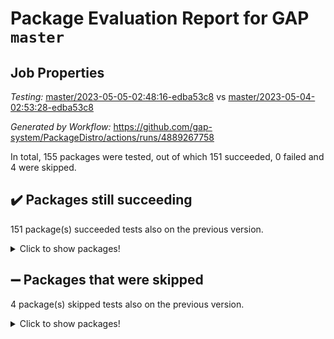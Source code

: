 # Package Evaluation Report for GAP `master`

## Job Properties

*Testing:* [master/2023-05-05-02:48:16-edba53c8](https://github.com/gap-system/PackageDistro/blob/data/reports/master/2023-05-05-02:48:16-edba53c8) vs [master/2023-05-04-02:53:28-edba53c8](https://github.com/gap-system/PackageDistro/blob/data/reports/master/2023-05-04-02:53:28-edba53c8)

*Generated by Workflow:* https://github.com/gap-system/PackageDistro/actions/runs/4889267758

In total, 155 packages were tested, out of which 151 succeeded, 0 failed and 4 were skipped.

## :heavy_check_mark: Packages still succeeding

151 package(s) succeeded tests also on the previous version.
<details><summary>Click to show packages!</summary>

- 4ti2interface 2023.02-04 [(success)](https://github.com/gap-system/PackageDistro/actions/runs/4889267758/jobs/8727828097)
- ace 5.6.2 [(success)](https://github.com/gap-system/PackageDistro/actions/runs/4889267758/jobs/8727828232)
- aclib 1.3.2 [(success)](https://github.com/gap-system/PackageDistro/actions/runs/4889267758/jobs/8727828355)
- agt 0.3.1 [(success)](https://github.com/gap-system/PackageDistro/actions/runs/4889267758/jobs/8727828491)
- alnuth 3.2.1 [(success)](https://github.com/gap-system/PackageDistro/actions/runs/4889267758/jobs/8727828582)
- anupq 3.3.0 [(success)](https://github.com/gap-system/PackageDistro/actions/runs/4889267758/jobs/8727828673)
- atlasrep 2.1.6 [(success)](https://github.com/gap-system/PackageDistro/actions/runs/4889267758/jobs/8727828792)
- autodoc 2022.10.20 [(success)](https://github.com/gap-system/PackageDistro/actions/runs/4889267758/jobs/8727828891)
- automata 1.15 [(success)](https://github.com/gap-system/PackageDistro/actions/runs/4889267758/jobs/8727828998)
- automgrp 1.3.2 [(success)](https://github.com/gap-system/PackageDistro/actions/runs/4889267758/jobs/8727829096)
- autpgrp 1.11 [(success)](https://github.com/gap-system/PackageDistro/actions/runs/4889267758/jobs/8727829195)
- cap 2023.05-04 [(success)](https://github.com/gap-system/PackageDistro/actions/runs/4889267758/jobs/8727829287)
- caratinterface 2.3.5 [(success)](https://github.com/gap-system/PackageDistro/actions/runs/4889267758/jobs/8727829394)
- cddinterface 2022.11.01 [(success)](https://github.com/gap-system/PackageDistro/actions/runs/4889267758/jobs/8727829503)
- circle 1.6.6 [(success)](https://github.com/gap-system/PackageDistro/actions/runs/4889267758/jobs/8727829624)
- classicpres 1.22 [(success)](https://github.com/gap-system/PackageDistro/actions/runs/4889267758/jobs/8727829712)
- cohomolo 1.6.11 [(success)](https://github.com/gap-system/PackageDistro/actions/runs/4889267758/jobs/8727829811)
- congruence 1.2.5 [(success)](https://github.com/gap-system/PackageDistro/actions/runs/4889267758/jobs/8727829930)
- corelg 1.56 [(success)](https://github.com/gap-system/PackageDistro/actions/runs/4889267758/jobs/8727830013)
- crime 1.6 [(success)](https://github.com/gap-system/PackageDistro/actions/runs/4889267758/jobs/8727830096)
- crisp 1.4.6 [(success)](https://github.com/gap-system/PackageDistro/actions/runs/4889267758/jobs/8727830162)
- crypting 0.10.4 [(success)](https://github.com/gap-system/PackageDistro/actions/runs/4889267758/jobs/8727830267)
- cryst 4.1.26 [(success)](https://github.com/gap-system/PackageDistro/actions/runs/4889267758/jobs/8727830370)
- crystcat 1.1.10 [(success)](https://github.com/gap-system/PackageDistro/actions/runs/4889267758/jobs/8727830482)
- ctbllib 1.3.5 [(success)](https://github.com/gap-system/PackageDistro/actions/runs/4889267758/jobs/8727830579)
- cubefree 1.19 [(success)](https://github.com/gap-system/PackageDistro/actions/runs/4889267758/jobs/8727830710)
- curlinterface 2.3.1 [(success)](https://github.com/gap-system/PackageDistro/actions/runs/4889267758/jobs/8727830797)
- cvec 2.8.1 [(success)](https://github.com/gap-system/PackageDistro/actions/runs/4889267758/jobs/8727830895)
- datastructures 0.3.0 [(success)](https://github.com/gap-system/PackageDistro/actions/runs/4889267758/jobs/8727830996)
- deepthought 1.0.6 [(success)](https://github.com/gap-system/PackageDistro/actions/runs/4889267758/jobs/8727831105)
- design 1.8 [(success)](https://github.com/gap-system/PackageDistro/actions/runs/4889267758/jobs/8727831201)
- difsets 2.3.1 [(success)](https://github.com/gap-system/PackageDistro/actions/runs/4889267758/jobs/8727831287)
- digraphs 1.6.2 [(success)](https://github.com/gap-system/PackageDistro/actions/runs/4889267758/jobs/8727831381)
- edim 1.3.7 [(success)](https://github.com/gap-system/PackageDistro/actions/runs/4889267758/jobs/8727831463)
- example 4.3.4 [(success)](https://github.com/gap-system/PackageDistro/actions/runs/4889267758/jobs/8727831537)
- examplesforhomalg 2023.02-04 [(success)](https://github.com/gap-system/PackageDistro/actions/runs/4889267758/jobs/8727831615)
- factint 1.6.3 [(success)](https://github.com/gap-system/PackageDistro/actions/runs/4889267758/jobs/8727831678)
- ferret 1.0.9 [(success)](https://github.com/gap-system/PackageDistro/actions/runs/4889267758/jobs/8727831740)
- fga 1.5.0 [(success)](https://github.com/gap-system/PackageDistro/actions/runs/4889267758/jobs/8727831823)
- fining 1.5.5 [(success)](https://github.com/gap-system/PackageDistro/actions/runs/4889267758/jobs/8727831908)
- float 1.0.3 [(success)](https://github.com/gap-system/PackageDistro/actions/runs/4889267758/jobs/8727831988)
- format 1.4.3 [(success)](https://github.com/gap-system/PackageDistro/actions/runs/4889267758/jobs/8727832062)
- forms 1.2.9 [(success)](https://github.com/gap-system/PackageDistro/actions/runs/4889267758/jobs/8727832134)
- fplsa 1.2.6 [(success)](https://github.com/gap-system/PackageDistro/actions/runs/4889267758/jobs/8727832199)
- fr 2.4.12 [(success)](https://github.com/gap-system/PackageDistro/actions/runs/4889267758/jobs/8727832264)
- francy 2.0.3 [(success)](https://github.com/gap-system/PackageDistro/actions/runs/4889267758/jobs/8727832329)
- fwtree 1.3 [(success)](https://github.com/gap-system/PackageDistro/actions/runs/4889267758/jobs/8727832394)
- gapdoc 1.6.6 [(success)](https://github.com/gap-system/PackageDistro/actions/runs/4889267758/jobs/8727832482)
- gauss 2023.02-04 [(success)](https://github.com/gap-system/PackageDistro/actions/runs/4889267758/jobs/8727832549)
- gaussforhomalg 2023.02-04 [(success)](https://github.com/gap-system/PackageDistro/actions/runs/4889267758/jobs/8727832624)
- gbnp 1.0.5 [(success)](https://github.com/gap-system/PackageDistro/actions/runs/4889267758/jobs/8727832682)
- generalizedmorphismsforcap 2023.03-01 [(success)](https://github.com/gap-system/PackageDistro/actions/runs/4889267758/jobs/8727832755)
- genss 1.6.8 [(success)](https://github.com/gap-system/PackageDistro/actions/runs/4889267758/jobs/8727832826)
- gradedmodules 2023.02-04 [(success)](https://github.com/gap-system/PackageDistro/actions/runs/4889267758/jobs/8727832899)
- gradedringforhomalg 2023.02-04 [(success)](https://github.com/gap-system/PackageDistro/actions/runs/4889267758/jobs/8727832968)
- grape 4.9.0 [(success)](https://github.com/gap-system/PackageDistro/actions/runs/4889267758/jobs/8727833044)
- groupoids 1.73 [(success)](https://github.com/gap-system/PackageDistro/actions/runs/4889267758/jobs/8727833116)
- grpconst 2.6.4 [(success)](https://github.com/gap-system/PackageDistro/actions/runs/4889267758/jobs/8727833189)
- guarana 0.96.3 [(success)](https://github.com/gap-system/PackageDistro/actions/runs/4889267758/jobs/8727833265)
- guava 3.18 [(success)](https://github.com/gap-system/PackageDistro/actions/runs/4889267758/jobs/8727833331)
- hap 1.55 [(success)](https://github.com/gap-system/PackageDistro/actions/runs/4889267758/jobs/8727833396)
- hapcryst 0.1.15 [(success)](https://github.com/gap-system/PackageDistro/actions/runs/4889267758/jobs/8727833466)
- hecke 1.5.3 [(success)](https://github.com/gap-system/PackageDistro/actions/runs/4889267758/jobs/8727833546)
- help 3.5 [(success)](https://github.com/gap-system/PackageDistro/actions/runs/4889267758/jobs/8727833619)
- homalg 2023.02-05 [(success)](https://github.com/gap-system/PackageDistro/actions/runs/4889267758/jobs/8727833700)
- homalgtocas 2023.02-04 [(success)](https://github.com/gap-system/PackageDistro/actions/runs/4889267758/jobs/8727833761)
- idrel 2.45 [(success)](https://github.com/gap-system/PackageDistro/actions/runs/4889267758/jobs/8727833827)
- images 1.3.1 [(success)](https://github.com/gap-system/PackageDistro/actions/runs/4889267758/jobs/8727833898)
- intpic 0.3.0 [(success)](https://github.com/gap-system/PackageDistro/actions/runs/4889267758/jobs/8727833966)
- io 4.8.1 [(success)](https://github.com/gap-system/PackageDistro/actions/runs/4889267758/jobs/8727834057)
- io_forhomalg 2023.02-04 [(success)](https://github.com/gap-system/PackageDistro/actions/runs/4889267758/jobs/8727834119)
- irredsol 1.4.4 [(success)](https://github.com/gap-system/PackageDistro/actions/runs/4889267758/jobs/8727834192)
- json 2.1.1 [(success)](https://github.com/gap-system/PackageDistro/actions/runs/4889267758/jobs/8727834324)
- jupyterkernel 1.5.0 [(success)](https://github.com/gap-system/PackageDistro/actions/runs/4889267758/jobs/8727834471)
- jupyterviz 1.5.6 [(success)](https://github.com/gap-system/PackageDistro/actions/runs/4889267758/jobs/8727834547)
- kan 1.35 [(success)](https://github.com/gap-system/PackageDistro/actions/runs/4889267758/jobs/8727834630)
- kbmag 1.5.11 [(success)](https://github.com/gap-system/PackageDistro/actions/runs/4889267758/jobs/8727834711)
- laguna 3.9.6 [(success)](https://github.com/gap-system/PackageDistro/actions/runs/4889267758/jobs/8727834785)
- liealgdb 2.2.1 [(success)](https://github.com/gap-system/PackageDistro/actions/runs/4889267758/jobs/8727834858)
- liepring 2.8 [(success)](https://github.com/gap-system/PackageDistro/actions/runs/4889267758/jobs/8727834924)
- liering 2.4.2 [(success)](https://github.com/gap-system/PackageDistro/actions/runs/4889267758/jobs/8727835006)
- linearalgebraforcap 2023.05-02 [(success)](https://github.com/gap-system/PackageDistro/actions/runs/4889267758/jobs/8727835064)
- localizeringforhomalg 2023.02-04 [(success)](https://github.com/gap-system/PackageDistro/actions/runs/4889267758/jobs/8727835154)
- loops 3.4.3 [(success)](https://github.com/gap-system/PackageDistro/actions/runs/4889267758/jobs/8727835226)
- lpres 1.0.3 [(success)](https://github.com/gap-system/PackageDistro/actions/runs/4889267758/jobs/8727835301)
- majoranaalgebras 1.5.1 [(success)](https://github.com/gap-system/PackageDistro/actions/runs/4889267758/jobs/8727835378)
- mapclass 1.4.6 [(success)](https://github.com/gap-system/PackageDistro/actions/runs/4889267758/jobs/8727835451)
- matgrp 0.70 [(success)](https://github.com/gap-system/PackageDistro/actions/runs/4889267758/jobs/8727835527)
- matricesforhomalg 2023.02-04 [(success)](https://github.com/gap-system/PackageDistro/actions/runs/4889267758/jobs/8727835593)
- modisom 2.5.4 [(success)](https://github.com/gap-system/PackageDistro/actions/runs/4889267758/jobs/8727835664)
- modulepresentationsforcap 2023.05-01 [(success)](https://github.com/gap-system/PackageDistro/actions/runs/4889267758/jobs/8727835732)
- modules 2023.02-04 [(success)](https://github.com/gap-system/PackageDistro/actions/runs/4889267758/jobs/8727835805)
- monoidalcategories 2023.04-01 [(success)](https://github.com/gap-system/PackageDistro/actions/runs/4889267758/jobs/8727835868)
- nconvex 2022.09-01 [(success)](https://github.com/gap-system/PackageDistro/actions/runs/4889267758/jobs/8727835947)
- nilmat 1.4.2 [(success)](https://github.com/gap-system/PackageDistro/actions/runs/4889267758/jobs/8727836008)
- nock 1.5 [(success)](https://github.com/gap-system/PackageDistro/actions/runs/4889267758/jobs/8727836087)
- normalizinterface 1.3.5 [(success)](https://github.com/gap-system/PackageDistro/actions/runs/4889267758/jobs/8727836155)
- nq 2.5.10 [(success)](https://github.com/gap-system/PackageDistro/actions/runs/4889267758/jobs/8727836223)
- numericalsgps 1.3.1 [(success)](https://github.com/gap-system/PackageDistro/actions/runs/4889267758/jobs/8727836274)
- openmath 11.5.3 [(success)](https://github.com/gap-system/PackageDistro/actions/runs/4889267758/jobs/8727836362)
- orb 4.9.0 [(success)](https://github.com/gap-system/PackageDistro/actions/runs/4889267758/jobs/8727836440)
- packagemanager 1.4.1 [(success)](https://github.com/gap-system/PackageDistro/actions/runs/4889267758/jobs/8727836523)
- patternclass 2.4.3 [(success)](https://github.com/gap-system/PackageDistro/actions/runs/4889267758/jobs/8727836608)
- permut 2.0.4 [(success)](https://github.com/gap-system/PackageDistro/actions/runs/4889267758/jobs/8727836689)
- polenta 1.3.10 [(success)](https://github.com/gap-system/PackageDistro/actions/runs/4889267758/jobs/8727836755)
- polymaking 0.8.6 [(success)](https://github.com/gap-system/PackageDistro/actions/runs/4889267758/jobs/8727836835)
- primgrp 3.4.4 [(success)](https://github.com/gap-system/PackageDistro/actions/runs/4889267758/jobs/8727836918)
- profiling 2.5.2 [(success)](https://github.com/gap-system/PackageDistro/actions/runs/4889267758/jobs/8727836997)
- qpa 1.34 [(success)](https://github.com/gap-system/PackageDistro/actions/runs/4889267758/jobs/8727837082)
- quagroup 1.8.3 [(success)](https://github.com/gap-system/PackageDistro/actions/runs/4889267758/jobs/8727837191)
- radiroot 2.9 [(success)](https://github.com/gap-system/PackageDistro/actions/runs/4889267758/jobs/8727837281)
- rcwa 4.7.1 [(success)](https://github.com/gap-system/PackageDistro/actions/runs/4889267758/jobs/8727837393)
- rds 1.8 [(success)](https://github.com/gap-system/PackageDistro/actions/runs/4889267758/jobs/8727837569)
- recog 1.4.2 [(success)](https://github.com/gap-system/PackageDistro/actions/runs/4889267758/jobs/8727837716)
- repndecomp 1.3.0 [(success)](https://github.com/gap-system/PackageDistro/actions/runs/4889267758/jobs/8727837819)
- repsn 3.1.1 [(success)](https://github.com/gap-system/PackageDistro/actions/runs/4889267758/jobs/8727837929)
- resclasses 4.7.3 [(success)](https://github.com/gap-system/PackageDistro/actions/runs/4889267758/jobs/8727838027)
- ringsforhomalg 2023.02-05 [(success)](https://github.com/gap-system/PackageDistro/actions/runs/4889267758/jobs/8727838119)
- sco 2023.02-04 [(success)](https://github.com/gap-system/PackageDistro/actions/runs/4889267758/jobs/8727838214)
- scscp 2.4.1 [(success)](https://github.com/gap-system/PackageDistro/actions/runs/4889267758/jobs/8727838298)
- semigroups 5.2.1 [(success)](https://github.com/gap-system/PackageDistro/actions/runs/4889267758/jobs/8727838368)
- sglppow 2.3 [(success)](https://github.com/gap-system/PackageDistro/actions/runs/4889267758/jobs/8727838462)
- sgpviz 0.999.5 [(success)](https://github.com/gap-system/PackageDistro/actions/runs/4889267758/jobs/8727838556)
- simpcomp 2.1.14 [(success)](https://github.com/gap-system/PackageDistro/actions/runs/4889267758/jobs/8727838640)
- singular 2023.02.09 [(success)](https://github.com/gap-system/PackageDistro/actions/runs/4889267758/jobs/8727838731)
- sl2reps 1.1 [(success)](https://github.com/gap-system/PackageDistro/actions/runs/4889267758/jobs/8727838822)
- sla 1.5.3 [(success)](https://github.com/gap-system/PackageDistro/actions/runs/4889267758/jobs/8727838902)
- smallgrp 1.5.2 [(success)](https://github.com/gap-system/PackageDistro/actions/runs/4889267758/jobs/8727838977)
- smallsemi 0.6.13 [(success)](https://github.com/gap-system/PackageDistro/actions/runs/4889267758/jobs/8727839049)
- sonata 2.9.6 [(success)](https://github.com/gap-system/PackageDistro/actions/runs/4889267758/jobs/8727839128)
- sophus 1.27 [(success)](https://github.com/gap-system/PackageDistro/actions/runs/4889267758/jobs/8727839223)
- spinsym 1.5.2 [(success)](https://github.com/gap-system/PackageDistro/actions/runs/4889267758/jobs/8727839313)
- standardff 0.9.4 [(success)](https://github.com/gap-system/PackageDistro/actions/runs/4889267758/jobs/8727839406)
- symbcompcc 1.3.2 [(success)](https://github.com/gap-system/PackageDistro/actions/runs/4889267758/jobs/8727839486)
- thelma 1.3 [(success)](https://github.com/gap-system/PackageDistro/actions/runs/4889267758/jobs/8727839575)
- tomlib 1.2.9 [(success)](https://github.com/gap-system/PackageDistro/actions/runs/4889267758/jobs/8727839664)
- toolsforhomalg 2023.03-01 [(success)](https://github.com/gap-system/PackageDistro/actions/runs/4889267758/jobs/8727839772)
- toric 1.9.5 [(success)](https://github.com/gap-system/PackageDistro/actions/runs/4889267758/jobs/8727839889)
- toricvarieties 2022.07.13 [(success)](https://github.com/gap-system/PackageDistro/actions/runs/4889267758/jobs/8727839965)
- transgrp 3.6.4 [(success)](https://github.com/gap-system/PackageDistro/actions/runs/4889267758/jobs/8727840039)
- ugaly 4.0.3 [(success)](https://github.com/gap-system/PackageDistro/actions/runs/4889267758/jobs/8727840149)
- unipot 1.5 [(success)](https://github.com/gap-system/PackageDistro/actions/runs/4889267758/jobs/8727840232)
- unitlib 4.2.0 [(success)](https://github.com/gap-system/PackageDistro/actions/runs/4889267758/jobs/8727840307)
- utils 0.82 [(success)](https://github.com/gap-system/PackageDistro/actions/runs/4889267758/jobs/8727840394)
- uuid 0.7 [(success)](https://github.com/gap-system/PackageDistro/actions/runs/4889267758/jobs/8727840482)
- walrus 0.9991 [(success)](https://github.com/gap-system/PackageDistro/actions/runs/4889267758/jobs/8727840562)
- wedderga 4.10.3 [(success)](https://github.com/gap-system/PackageDistro/actions/runs/4889267758/jobs/8727840630)
- xmod 2.91 [(success)](https://github.com/gap-system/PackageDistro/actions/runs/4889267758/jobs/8727840694)
- xmodalg 1.23 [(success)](https://github.com/gap-system/PackageDistro/actions/runs/4889267758/jobs/8727840744)
- yangbaxter 0.10.3 [(success)](https://github.com/gap-system/PackageDistro/actions/runs/4889267758/jobs/8727840812)
- zeromqinterface 0.14 [(success)](https://github.com/gap-system/PackageDistro/actions/runs/4889267758/jobs/8727840881)
</details>

## :heavy_minus_sign: Packages that were skipped

4 package(s) skipped tests also on the previous version.
<details><summary>Click to show packages!</summary>

- browse 1.8.21 [(skipped)](https://github.com/gap-system/PackageDistro/actions/runs/4889267758/jobs/8727631849)
- itc 1.5.1 [(skipped)](https://github.com/gap-system/PackageDistro/actions/runs/4889267758/jobs/8727631849)
- polycyclic 2.16 [(skipped)](https://github.com/gap-system/PackageDistro/actions/runs/4889267758/jobs/8727631849)
- xgap 4.31 [(skipped)](https://github.com/gap-system/PackageDistro/actions/runs/4889267758/jobs/8727631849)
</details>

